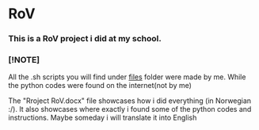 # RoV

### This is a RoV project i did at my school.

### [!NOTE]
All the .sh scripts you will find under [files](https://github.com/Hamid3DATA/RoV/tree/main/files) folder were made by me. While the python codes were found on the internet(not by me)

The "Rroject RoV.docx" file showcases how i did everything (in Norwegian :/). It also showcases where exactly i found some of the python codes and instructions.
Maybe someday i will translate it into English
